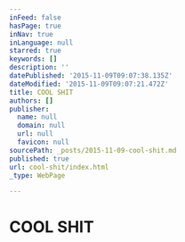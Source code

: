 ```yaml
---
inFeed: false
hasPage: true
inNav: true
inLanguage: null
starred: true
keywords: []
description: ''
datePublished: '2015-11-09T09:07:38.135Z'
dateModified: '2015-11-09T09:07:21.472Z'
title: COOL SHIT
authors: []
publisher:
  name: null
  domain: null
  url: null
  favicon: null
sourcePath: _posts/2015-11-09-cool-shit.md
published: true
url: cool-shit/index.html
_type: WebPage

---
```

# **COOL SHIT**